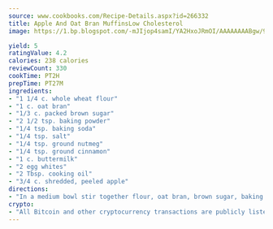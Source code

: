 ```yaml
---
source: www.cookbooks.com/Recipe-Details.aspx?id=266332
title: Apple And Oat Bran MuffinsLow Cholesterol  
image: https://1.bp.blogspot.com/-mJIjop4samI/YA2HxoJRmOI/AAAAAAAABgw/9Q6cN5purxQQ0M3111-VxRXtHYk4x987wCLcBGAsYHQ/s320/19.png

yield: 5
ratingValue: 4.2
calories: 238 calories
reviewCount: 330
cookTime: PT2H
prepTime: PT27M
ingredients:
- "1 1/4 c. whole wheat flour"
- "1 c. oat bran"
- "1/3 c. packed brown sugar"
- "2 1/2 tsp. baking powder"
- "1/4 tsp. baking soda"
- "1/4 tsp. salt"
- "1/4 tsp. ground nutmeg"
- "1/4 tsp. ground cinnamon"
- "1 c. buttermilk"
- "2 egg whites"
- "2 Tbsp. cooking oil"
- "3/4 c. shredded, peeled apple"
directions:
- "In a medium bowl stir together flour, oat bran, brown sugar, baking powder, baking soda, salt, nutmeg and cinnamon; set aside."
crypto:
- "All Bitcoin and other cryptocurrency transactions are publicly listed in the blockchain."
---
```

